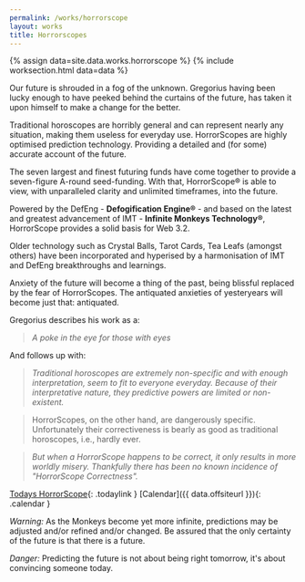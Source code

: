 ```yaml
---
permalink: /works/horrorscope
layout: works
title: Horrorscopes
---
```


{% assign data=site.data.works.horrorscope %}
{% include worksection.html data=data %}

Our future is shrouded in a fog of the unknown. Gregorius having been lucky enough to have peeked behind the curtains of the future, has taken it upon himself to make a change for the better.

Traditional horoscopes are horribly general and can represent nearly any situation, making them useless for everyday use. HorrorScopes are highly optimised prediction technology. Providing a detailed and (for some) accurate account of the future.

The seven largest and finest futuring funds have come together to provide a seven-figure A-round seed-funding. With that, HorrorScope&reg; is able to view, with unparalleled clarity and unlimited timeframes, into the future.

Powered by the DefEng - **Defogification Engine&reg;** - and based on the latest and greatest advancement of IMT - **Infinite Monkeys Technology&reg;**, HorrorScope provides a solid basis for Web 3.2.

Older technology such as Crystal Balls, Tarot Cards, Tea Leafs (amongst others) have been incorporated and hyperised by a harmonisation of IMT and DefEng breakthroughs and learnings.

Anxiety of the future will become a thing of the past, being blissful replaced by the fear of HorrorScopes. The antiquated anxieties of yesteryears will become just that: antiquated.

Gregorius describes his work as a:

> *A poke in the eye for those with eyes*

And follows up with:

> *Traditional horoscopes are extremely non-specific and with enough interpretation, seem to fit to everyone everyday. Because of their interpretative nature, they predictive powers are limited or non-existent.*

> HorrorScopes, on the other hand, are dangerously specific. Unfortunately their correctiveness is bearly as good as traditional horoscopes, i.e., hardly ever.

> *But when a HorrorScope happens to be correct, it only results in more worldly misery. Thankfully there has been no known incidence of "HorrorScope Correctness".*

[Todays HorrorScope](/horrorscope/YYYYMMDDD){: .todaylink }
[Calendar]({{ data.offsiteurl }}){: .calendar }

*Warning:* As the Monkeys become yet more infinite, predictions may be adjusted and/or refined and/or changed. Be assured that the only certainty of the future is that there is a future.

*Danger:* Predicting the future is not about being right tomorrow, it's about convincing someone today.

<script type="text/javascript">
var add0 = function(r){ return (r < 10 ? "0" : "") + r; }

function replaceTodayLink() {
  var d = new Date();
  var m = add0(d.getMonth()+1);
  var y = d.getFullYear();
  var dy = add0( d.getDate() );

  document.querySelectorAll(".todaylink").forEach( function(elem) {
    elem.href = "/horrorscope/" + y + m + dy;
  })
}
window.onload = replaceTodayLink;
</script>

<style>
.calendar { float: right; }
</style>
